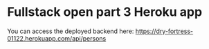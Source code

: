 # Fullstack open part 3 Heroku app

You can access the deployed backend here: https://dry-fortress-01122.herokuapp.com/api/persons